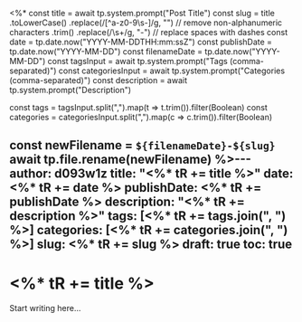 <%*
const title = await tp.system.prompt("Post Title")
const slug = title
  .toLowerCase()
  .replace(/[^a-z0-9\s-]/g, "")      // remove non-alphanumeric characters
  .trim()
  .replace(/\s+/g, "-")              // replace spaces with dashes
const date = tp.date.now("YYYY-MM-DDTHH:mm:ssZ")
const publishDate = tp.date.now("YYYY-MM-DD")
const filenameDate = tp.date.now("YYYY-MM-DD")
const tagsInput = await tp.system.prompt("Tags (comma-separated)")
const categoriesInput = await tp.system.prompt("Categories (comma-separated)")
const description = await tp.system.prompt("Description")

const tags = tagsInput.split(",").map(t => t.trim()).filter(Boolean)
const categories = categoriesInput.split(",").map(c => c.trim()).filter(Boolean)

const newFilename = `${filenameDate}-${slug}`
await tp.file.rename(newFilename)
%>---
author: d093w1z
title: "<%* tR += title %>"
date: <%* tR += date %>
publishDate: <%* tR += publishDate %>
description: "<%* tR += description %>"
tags: [<%* tR += tags.join(", ") %>]
categories: [<%* tR += categories.join(", ") %>]
slug: <%* tR += slug %>
draft: true
toc: true
---
# <%* tR += title %>

Start writing here...
